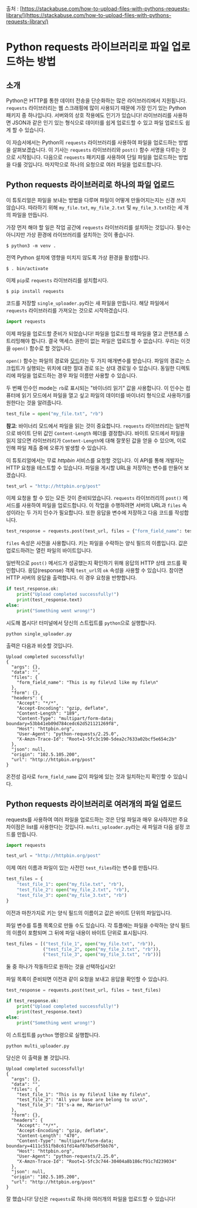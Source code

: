 출처 : [https://stackabuse.com/how-to-upload-files-with-pythons-requests-library/](https://stackabuse.com/how-to-upload-files-with-pythons-requests-library/)

# Python requests 라이브러리로 파일 업로드하는 방법

## 소개

Python은 HTTP를 통한 데이터 전송을 단순화하는 많은 라이브러리에서 지원됩니다. `requests` 라이브러리는 웹 스크래핑에 많이 사용되기 때문에 가장 인기 있는 Python 패키지 중 하나입니다. 서버와의 상호 작용에도 인기가 있습니다! 라이브러리를 사용하면 JSON과 같은 인기 있는 형식으로 데이터를 쉽게 업로드할 수 있고 파일 업로드도 쉽게 할 수 있습니다.

이 자습서에서는 Python의 `requests` 라이브러리를 사용하여 파일을 업로드하는 방법을 살펴보겠습니다. 이 기사는 `requests` 라이브러리와 `post()` 함수 서명을 다루는 것으로 시작됩니다. 다음으로 `requests` 패키지를 사용하여 단일 파일을 업로드하는 방법을 다룰 것입니다. 마지막으로 하나의 요청으로 여러 파일을 업로드합니다.

## Python requests 라이브러리로 하나의 파일 업로드

이 튜토리얼은 파일을 보내는 방법을 다루며 파일이 어떻게 만들어지는지는 신경 쓰지 않습니다. 따라하기 위해 `my_file.txt`, `my_file_2.txt` 및 `my_file_3.txt`라는 세 개의 파일을 만듭니다.

가장 먼저 해야 할 일은 작업 공간에 `requests` 라이브러리를 설치하는 것입니다. 필수는 아니지만 가상 환경에 라이브러리를 설치하는 것이 좋습니다.

```shell
$ python3 -m venv .
```

전역 Python 설치에 영향을 미치지 않도록 가상 환경을 활성합니다.

```shell
$ . bin/activate
```

이제 `pip`로 `requests` 라이브러리를 설치합시다.

```shell
$ pip install requests
```

코드를 저장할 `single_uploader.py`라는 새 파일을 만듭니다. 해당 파일에서 `requests` 라이브러리를 가져오는 것으로 시작하겠습니다.

```python
import requests
```

이제 파일을 업로드할 준비가 되었습니다! 파일을 업로드할 때 파일을 열고 콘텐츠를 스트리밍해야 합니다. 결국 액세스 권한이 없는 파일은 업로드할 수 없습니다. 우리는 이것을 `open()` 함수로 할 것입니다.

`open()` 함수는 파일의 경로와 [모드](https://stackabuse.com/file-handling-in-python/)라는 두 가지 매개변수를 받습니다. 파일의 경로는 스크립트가 실행되는 위치에 대한 절대 경로 또는 상대 경로일 수 있습니다. 동일한 디렉토리에 파일을 업로드하는 경우 파일 이름만 사용할 수 있습니다.

두 번째 인수인 mode는 `rb`로 표시되는 "바이너리 읽기" 값을 사용합니다. 이 인수는 컴퓨터에 읽기 모드에서 파일을 열고 싶고 파일의 데이터를 바이너리 형식으로 사용하기를 원한다는 것을 알려줍니다.

```python
test_file = open("my_file.txt", "rb")
```

**참고**: 바이너리 모드에서 파일을 읽는 것이 중요합니다. `requests` 라이브러리는 일반적으로 바이트 단위 값인 `Content-Length` 헤더를 결정합니다. 바이트 모드에서 파일을 읽지 않으면 라이브러리가 `Content-Length`에 대해 잘못된 값을 얻을 수 있으며, 이로 인해 파일 제출 중에 오류가 발생할 수 있습니다.

이 튜토리얼에서는 무료 *httpbin* 서비스를 요청할 것입니다. 이 API를 통해 개발자는 HTTP 요청을 테스트할 수 있습니다. 파일을 게시할 URL을 저장하는 변수를 만들어 보겠습니다.

```python
test_url = "http://httpbin.org/post"
```

이제 요청을 할 수 있는 모든 것이 준비되었습니다. `requests` 라이브러리의 `post()` 메서드를 사용하여 파일을 업로드합니다. 이 작업을 수행하려면 서버의 URL과 `files` 속성이라는 두 가지 인수가 필요합니다. 또한 응답을 변수에 저장하고 다음 코드를 작성합니다.

```python
test_response = requests.post(test_url, files = {"form_field_name": test_file})
```

`files` 속성은 사전을 사용합니다. 키는 파일을 수락하는 양식 필드의 이름입니다. 값은 업로드하려는 열린 파일의 바이트입니다.

일반적으로 `post()` 메서드가 성공했는지 확인하기 위해 응답의 HTTP 상태 코드를 확인합니다. 응답(response) 객체 `test_url`의 `ok` 속성을 사용할 수 있습니다. 참이면 HTTP 서버의 응답을 출력합니다. 이 경우 요청을 반향합니다.

```python
if test_response.ok:
    print("Upload completed successfully!")
    print(test_response.text)
else:
    print("Something went wrong!")
```

시도해 봅시다! 터미널에서 당신의 스트립트를 `python`으로 실행합니다.

```shell
python single_uploader.py
```

출력은 다음과 비슷할 것입니다.

```
Upload completed successfully!
{
  "args": {}, 
  "data": "", 
  "files": {
    "form_field_name": "This is my file\nI like my file\n"
  }, 
  "form": {}, 
  "headers": {
    "Accept": "*/*", 
    "Accept-Encoding": "gzip, deflate", 
    "Content-Length": "189", 
    "Content-Type": "multipart/form-data; boundary=53bb41eb09d784cedc62d521121269f8", 
    "Host": "httpbin.org", 
    "User-Agent": "python-requests/2.25.0", 
    "X-Amzn-Trace-Id": "Root=1-5fc3c190-5dea2c7633a02bcf5e654c2b"
  }, 
  "json": null, 
  "origin": "102.5.105.200", 
  "url": "http://httpbin.org/post"
}
```

온전성 검사로 `form_field_name` 값이 파일에 있는 것과 일치하는지 확인할 수 있습니다.

## Python requests 라이브러리로 여러개의 파일 업로드

requests를 사용하여 여러 파일을 업로드하는 것은 단일 파일과 매우 유사하지만 주요 차이점은 list를 사용한다는 것입니다. `multi_uploader.py`라는 새 파일과 다음 설정 코드를 만듭니다.

```python
import requests

test_url = "http://httpbin.org/post"
```

이제 여러 이름과 파일이 있는 사전인 `test_files`라는 변수를 만듭니다.

```python
test_files = {
    "test_file_1": open("my_file.txt", "rb"),
    "test_file_2": open("my_file_2.txt", "rb"),
    "test_file_3": open("my_file_3.txt", "rb")
}
```

이전과 마찬가지로 키는 양식 필드의 이름이고 값은 바이트 단위의 파일입니다.

파일 변수를 튜플 목록으로 만들 수도 있습니다. 각 튜플에는 파일을 수락하는 양식 필드의 이름이 포함되며 그 뒤에 파일 내용이 바이트 단위로 표시됩니다.

```python
test_files = [("test_file_1", open("my_file.txt", "rb")),
              ("test_file_2", open("my_file_2.txt", "rb")),
              ("test_file_3", open("my_file_3.txt", "rb"))]
```

둘 중 하나가 작동하므로 원하는 것을 선택하십시오!

파일 목록이 준비되면 이전과 같이 요청을 보내고 응답을 확인할 수 있습니다.

```python
test_response = requests.post(test_url, files = test_files)

if test_response.ok:
    print("Upload completed successfully!")
    print(test_response.text)
else:
    print("Something went wrong!")
```

이 스트립트를 `python` 명령으로 실행합니다.

```shell
python multi_uploader.py
```

당신은 이 출력을 볼 것입니다.

```
Upload completed successfully!
{
  "args": {}, 
  "data": "", 
  "files": {
    "test_file_1": "This is my file\nI like my file\n", 
    "test_file_2": "All your base are belong to us\n", 
    "test_file_3": "It's-a me, Mario!\n"
  }, 
  "form": {}, 
  "headers": {
    "Accept": "*/*", 
    "Accept-Encoding": "gzip, deflate", 
    "Content-Length": "470", 
    "Content-Type": "multipart/form-data; boundary=4111c551fb8c61fd14af07bd5df5bb76", 
    "Host": "httpbin.org", 
    "User-Agent": "python-requests/2.25.0", 
    "X-Amzn-Trace-Id": "Root=1-5fc3c744-30404a8b186cf91c7d239034"
  }, 
  "json": null, 
  "origin": "102.5.105.200", 
  "url": "http://httpbin.org/post"
}
```

잘 했습니다! 당신은 `requests`로 하나와 여러개의 파일을 업로드할 수 있습니다!

